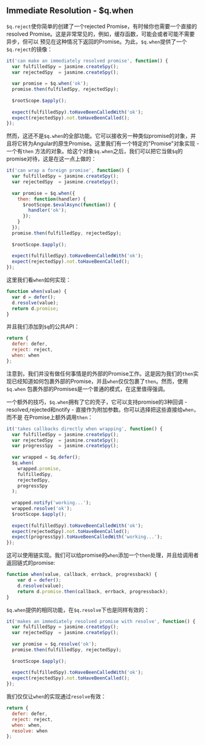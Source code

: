 ## Immediate Resolution - $q.when
`$q.reject`使你简单的创建了一个rejected Promise，有时候你也需要一个直接的resolved Promise。这是非常常见的，例如，缓存函数，可能会或者可能不需要异步，但可以
预见在这种情况下返回的Promise。为此，`$q.when`提供了一个`$q.reject`的镜像：
```js
it('can make an immediately resolved promise', function() {
  var fulfilledSpy = jasmine.createSpy();
  var rejectedSpy  = jasmine.createSpy();
  
  var promise = $q.when('ok');
  promise.then(fulfiledSpy, rejectedSpy);
  
  $rootScope.$apply();
  
  expect(fulfilledSpy).toHaveBeenCalledWith('ok');
  expect(rejectedSpy).not.toHaveBeenCalled();
});
```
然而，这还不是`$q.when`的全部功能。它可以接收另一种类似promise的对象，并且将它转为Angular的原生Promise。这里我们有一个特定的"Promise"对象实现 - 一个有`then`
方法的对象。给这个对象`$q.when`之后，我们可以把它当做`$q`的promise对待，这是在这一点上做的：
```js
it('can wrap a foreign promise', function() {
  var fulfilledSpy = jasmine.createSpy();
  var rejectedSpy  = jasmine.createSpy();
  
  var promise = $q.when({
    then: function(handler) {
      $rootScope.$evalAsync(function() {
        handler('ok');
      }); 
    }
  });
  promise.then(fulfilledSpy, rejectedSpy);
 
  $rootScope.$apply();
 
  expect(fulfilledSpy).toHaveBeenCalledWith('ok');
  expect(rejectedSpy).not.toHaveBeenCalled();
});
```
这里我们看`when`如何实现：
```js
function when(value) {
  var d = defer();
  d.resolve(value);
  return d.promise;
}
```
并且我们添加到`$q`的公共API：
```js
return {
  defer: defer,
  reject: reject,
  when: when
};
```
注意到，我们并没有做任何事情是的外部的Promise工作。这是因为我们的`then`实现已经知道如何包裹外部的Promise，并且`when`仅仅包裹了`then`。然而，使用`$q.when`
包裹外部的Promises是一个普通的模式，在这里值得强调。

一个额外的技巧，`$q.when`拥有了它的壳子，它可以支持promise的3种回调 - resolved,rejected和notify - 直接作为附加参数。你可以选择把这些直接给`when`，而不是
在Promise上额外调用`then`：
```js
it('takes callbacks directly when wrapping', function() {
  var fulfilledSpy = jasmine.createSpy();
  var rejectedSpy  = jasmine.createSpy();
  var progressSpy  = jasmine.createSpy();
  
  var wrapped = $q.defer();
  $q.when(
    wrapped.promise,
    fulfilledSpy,
    rejectedSpy,
    progressSpy
  );
  
  wrapped.notify('working...');
  wrapped.resolve('ok');
  $rootScope.$apply();
  
  expect(fulfilledSpy).toHaveBeenCalledWith('ok');
  expect(rejectedSpy).not.toHaveBeenCalled();
  expect(progressSpy).toHaveBeenCalledWith('working...');
});
```
这可以使用链实现。我们可以给promise的`when`添加一个`then`处理，并且给调用者返回链式的promise:
```js
function when(value, callback, errback, progressback) {
    var d = defer();
    d.resolve(value);
    return d.promise.then(callback, errback, progressback);
}
```
`$q.when`提供的相同功能，在`$q.resolve`下也是同样有效的：
```js
it('makes an immediately resolved promise with resolve', function() {
  var fulfilledSpy = jasmine.createSpy();
  var rejectedSpy  = jasmine.createSpy();
  
  var promise = $q.resolve('ok');
  promise.then(fulfilledSpy, rejectedSpy);
  
  $rootScope.$apply();
  
  expect(fulfilledSpy).toHaveBeenCalledWith('ok');
  expect(rejectedSpy).not.toHaveBeenCalled();
});
```
我们仅仅让`when`的实现通过`resolve`有效：
```js
return {
  defer: defer,
  reject: reject,
  when: when,
  resolve: when
};
```